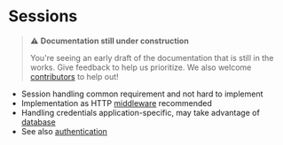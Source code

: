 # Sessions

> ⚠️ **Documentation still under construction**
>
> You're seeing an early draft of the documentation that is still in the works.
> Give feedback to help us prioritize.
> We also welcome [contributors](../getting-started/community.md) to help out!

* Session handling common requirement and not hard to implement
* Implementation as HTTP [middleware](../api/middleware.md) recommended
* Handling credentials application-specific, may take advantage of [database](database.md)
* See also [authentication](authentication.md)

